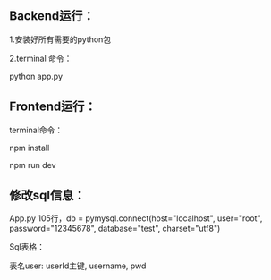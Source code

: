## Backend运行：

1.安装好所有需要的python包

2.terminal 命令：

python app.py



## Frontend运行：

terminal命令：

npm install

npm run dev



## 修改sql信息：

App.py 105行，db = pymysql.connect(host="localhost", user="root", password="12345678", database="test", charset="utf8")



Sql表格：

表名user: userId主键, username, pwd

